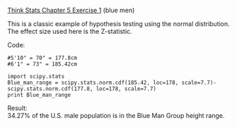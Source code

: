[Think Stats Chapter 5 Exercise 1](http://greenteapress.com/thinkstats2/html/thinkstats2006.html#toc50) (blue men)

This is a classic example of hypothesis testing using the normal distribution.  The effect size used here is the Z-statistic. 

Code:  
```
#5'10" = 70" = 177.8cm
#6'1" = 73" = 185.42cm

import scipy.stats
Blue_man_range = scipy.stats.norm.cdf(185.42, loc=178, scale=7.7)-scipy.stats.norm.cdf(177.8, loc=178, scale=7.7)
print Blue_man_range
```

Result:  
34.27% of the U.S. male population is in the Blue Man Group height range.  